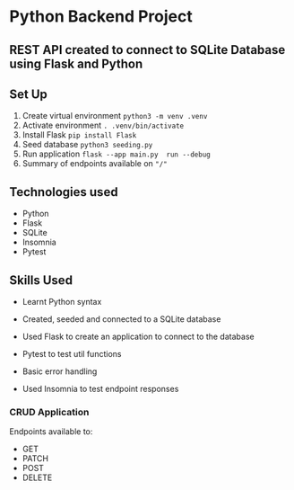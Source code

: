 # Python Backend Project

## REST API created to connect to SQLite Database using Flask and Python

## Set Up

1. Create virtual environment `python3 -m venv .venv`
2. Activate environment `. .venv/bin/activate`
3. Install Flask `pip install Flask`
4. Seed database `python3 seeding.py`
5. Run application `flask --app main.py  run --debug`
6. Summary of endpoints available on `"/"`

## Technologies used

- Python
- Flask
- SQLite
- Insomnia
- Pytest

## Skills Used

- Learnt Python syntax

- Created, seeded and connected to a SQLite database

- Used Flask to create an application to connect to the database

- Pytest to test util functions

- Basic error handling

- Used Insomnia to test endpoint responses

### CRUD Application

Endpoints available to:

- GET
- PATCH
- POST
- DELETE

